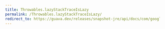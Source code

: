 ```yaml
---
title: Throwables.lazyStackTraceIsLazy
permalink: /Throwables.lazyStackTraceIsLazy/
redirect_to: https://guava.dev/releases/snapshot-jre/api/docs/com/google/common/base/Throwables.html#lazyStackTraceIsLazy--
---
```

